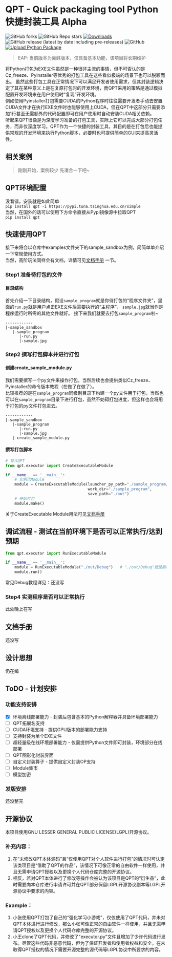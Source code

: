 # QPT - Quick packaging tool Python快捷封装工具 Alpha
![GitHub forks](https://img.shields.io/github/forks/GT-ZhangAcer/QPT)
![GitHub Repo stars](https://img.shields.io/github/stars/GT-ZhangAcer/QPT)
[![Downloads](https://static.pepy.tech/personalized-badge/qpt?period=total&units=international_system&left_color=grey&right_color=orange&left_text=Pypi%20User)](https://pepy.tech/project/qpt)
![GitHub release (latest by date including pre-releases)](https://img.shields.io/github/v/release/GT-ZhangAcer/QPT?include_prereleases)
![GitHub](https://img.shields.io/github/license/GT-ZhangAcer/QPT)
[![Upload Python Package](https://github.com/GT-ZhangAcer/RIFLE_Module/actions/workflows/python-publish.yml/badge.svg)](https://github.com/GT-ZhangAcer/RIFLE_Module/actions/workflows/python-publish.yml)
> EAP: 当前版本为尝鲜版本，仅具备基本功能，该项目将长期维护

将Python打包为EXE文件虽然是一种很非主流的事情，但不可否认的是Cz_freeze、Pyinstaller等优秀的打包工具在这些看似极端的场景下也可以脱颖而出。
虽然这些打包工具在正常情况下可以满足开发者使用需求，但其封装逻辑决定了其在某种意义上是在复原打包时的开发环境，而QPT采用的策略是通过模拟配置开发环境来在用户使用时“复现”开发环境。  
例如使用Pyinstaller打包需要CUDA的Python程序时往往需要开发者手动去安置CUDA文件才在执行EXE文件时也能够使用上CUDA，但在QPT中这部分只需要添加1行甚至无需额外的代码配置即可在用户使用时自动安装CUDA相关依赖。    
听起来QPT很像是为深度学习准备的打包工具，实际上它可以完成大部分打包任务，而非仅深度学习。QPT作为一个快捷的封装工具，其目的是在打包后也能提供常规的开发环境来执行Python脚本，必要时也可提供简单的GUI来提高灵活性。

## 相关案例
> 刚刚开始，案例较少 先凑合一下吧~

## QPT环境配置
没看错，安装就是如此简单  
`pip install qpt -i https://pypi.tuna.tsinghua.edu.cn/simple`  
当然，在国外的话可以使用下方命令直接从Pypi镜像源中拉取QPT  
`pip install qpt` 

## 快速使用QPT
接下来将会以仓库中examples文件夹下的sample_sandbox为例，简简单单介绍一下常规使用方式。  
当然，高阶玩法同样会有文档，详情可见[文档手册](https://github.com/GT-ZhangAcer/QPT#%E6%96%87%E6%A1%A3%E6%89%8B%E5%86%8C) 一节。
### Step1 准备待打包的文件
#### 目录结构
首先介绍一下目录结构，假设`sample_program`就是你待打包的“程序文件夹”，里面的`run.py`就是用户点击EXE文件后需要执行的“主程序”，
`sample.jpg`就当作是程序运行时所需的其他文件就好。
接下来我们就要去打包`sample_program`啦~

```
------------
|-sample_sandbox
   |-sample_program
      |-run.py
      |-sample.jpg
```

### Step2 撰写打包脚本并进行打包
#### 创建create_sample_module.py
我们需要撰写一个py文件来操作打包，当然后续也会提供类似Cz_freeze、Pyinstaller的命令版本教程（在做了在做了）。  
比较推荐的是在`sample_program`同级别目录下构建一个py文件用于打包，当然也可以在`sample_program`目录下进行打包，虽然不妨碍打包进度，但这样也会将用于打包的py文件打包进去。  
```
------------
|-sample_sandbox
   |-sample_program
      |-run.py
      |-sample.jpg
   |-create_sample_module.py
```
#### 撰写打包脚本
```python
# 导入QPT
from qpt.executor import CreateExecutableModule

if __name__ == '__main__':
    # 实例化Module
    module = CreateExecutableModule(launcher_py_path="./sample_program/run.py", # 用户启动EXE文件后，QPT要执行的py文件
                                    work_dir="./sample_program",                # 待打包的目录，并且该目录下需要有↑上方提到的py文件
                                    save_path="./out")                          # 打包后相关文件的输出目录
    # 开始打包
    module.make()
```
关于CreateExecutable Module用法可见[文档手册](https://github.com/GT-ZhangAcer/QPT#%E6%96%87%E6%A1%A3%E6%89%8B%E5%86%8C)
## 调试流程 - 测试在当前环境下是否可以正常执行/达到预期
```python
from qpt.executor import RunExecutableModule

if __name__ == '__main__':
    module = RunExecutableModule("./out/Debug")   # "./out/Debug"就是刚刚打包后输出目录的Debug目录
    module.run()
```
常见Debug教程详见：还没写

### Step4 实测程序是否可以正常执行
此处晚上在写

## 文档手册
还没写
## 设计思想  
仍在编

## ToDO - 计划安排

### 功能支持安排
- [x] 环境离线部署能力 - 封装后包含基本的Python解释器并具备环境部署能力
- [ ] QPT拓展名支持
- [ ] CUDA环境支持 - 提供GPU版本的部署能力支持
- [ ] 支持封装为单个EXE文件
- [ ] 超轻量级在线环境部署能力 - 仅需提供Python文件即可封装，环境部分在线部署
- [ ] QPT图形化封装界面
- [ ] 自定义封装算子 - 提供自定义封装OP支持
- [ ] Module集市
- [ ] 模型加密

### 发版安排
还没整完

## 开源协议
本项目使用GNU LESSER GENERAL PUBLIC LICENSE(LGPL)开源协议。  
### 补充内容：
1. 在“未修改QPT本体源码”且“仅使用QPT对个人软件进行打包”的情况时可认定该类项目是“借助了QPT的作品”，该情况下可像正常的自由软件一样使用，并且无需申请QPT授权以及更换个人代码仓库完整的开源协议。  
2. 相反，若对QPT本体进行了修改等操作会被认为该项目是QPT的“衍生品”，此时需要向本仓库进行申请许可并在QPT部分保留LGPL开源协议副本等LGPL开源协议中要求的内容。

### Example：
1. 小张使用QPT打包了自己的“强化学习小游戏”，仅仅使用了QPT代码，并未对QPT本体进行进行修改，那么小张可像正常的自由软件一样使用，并且无需申请QPT授权以及更换个人代码仓库完整的开源协议。   
2. 小王clone了QPT代码，并修改了"executor.py"文件且增加了少许代码进行发布。尽管这些代码非恶意代码，但为了保证开发者和使用者权益和安全，在未取得QPT授权的情况下需要开源完整的源代码等LGPL协议中所要求的内容。